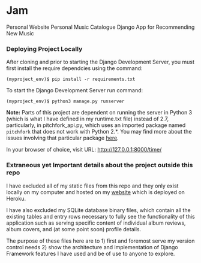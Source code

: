 # Jam
Personal Website 
Personal Music Catalogue
Django App for Recommending New Music

### Deploying Project Locally

After cloning and prior to starting the Django Development Server, you must first install the require dependcies using the command: 

`(myproject_env)$ pip install -r requirements.txt`

To start the Django Development Server run command:

`(myproject_env)$ python3 manage.py runserver`

  **Note:**
  Parts of this project are dependent on running the server in Python 3 (which is what I have defined in my runtime.txt file) instead of 2.7, particularly, in pitchfork_api.py, which uses an imported package named `pitchfork` that does not work with Python 2.*. You may find more about the issues involving that particular package [here](https://github.com/michalczaplinski/pitchfork).

In your browser of choice, visit URL: http://127.0.0.1:8000/time/

### Extraneous yet Important details about the project outside this repo

I have excluded all of my static files from this repo and they only exist locally on my computer and hosted on my [website](www.evancarter.me) which is deployed on Heroku.

I have also excluded my SQLite database binary files, which contain all the existing tables and entry rows necessary to fully see the functionality of this application such as serving specific content of individual album reviews, album covers, and (at some point soon) profile details.

The purpose of these files here are to 1) first and foremost serve my version control needs 2) show the architecture and implementation of Django Framework features I have used and be of use to anyone to explore.

